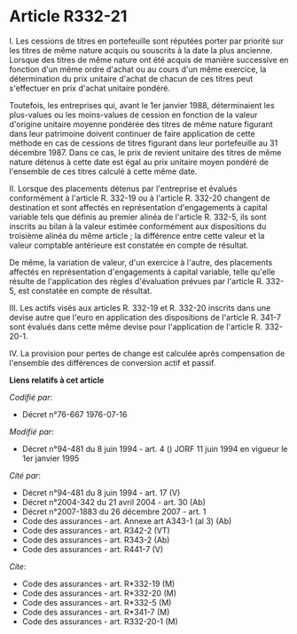 # Article R332-21

I. Les cessions de titres en portefeuille sont réputées porter par priorité sur les titres de même nature acquis ou souscrits
à la date la plus ancienne. Lorsque des titres de même nature ont été acquis de manière successive en fonction d'un même
ordre d'achat ou au cours d'un même exercice, la détermination du prix unitaire d'achat de chacun de ces titres peut
s'effectuer en prix d'achat unitaire pondéré.

Toutefois, les entreprises qui, avant le 1er janvier 1988, déterminaient les plus-values ou les moins-values de cession en
fonction de la valeur d'origine unitaire moyenne pondérée des titres de même nature figurant dans leur patrimoine doivent
continuer de faire application de cette méthode en cas de cessions de titres figurant dans leur portefeuille au 31 décembre
1987. Dans ce cas, le prix de revient unitaire des titres de même nature détenus à cette date est égal au prix unitaire moyen
pondéré de l'ensemble de ces titres calculé à cette même date.

II. Lorsque des placements détenus par l'entreprise et évalués conformément à l'article R. 332-19 ou à l'article R. 332-20
changent de destination et sont affectés en représentation d'engagements à capital variable tels que définis au premier
alinéa de l'article R. 332-5, ils sont inscrits au bilan à la valeur estimée conformément aux dispositions du troisième
alinéa du même article ; la différence entre cette valeur et la valeur comptable antérieure est constatée en compte de
résultat.

De même, la variation de valeur, d'un exercice à l'autre, des placements affectés en représentation d'engagements à capital
variable, telle qu'elle résulte de l'application des règles d'évaluation prévues par l'article R. 332-5, est constatée en
compte de résultat.

III. Les actifs visés aux articles R. 332-19 et R. 332-20 inscrits dans une devise autre que l'euro en application des
dispositions de l'article R. 341-7 sont évalués dans cette même devise pour l'application de l'article R. 332-20-1.

IV. La provision pour pertes de change est calculée après compensation de l'ensemble des différences de conversion actif et
passif.

**Liens relatifs à cet article**

_Codifié par_:

  - Décret n°76-667 1976-07-16

_Modifié par_:

  - Décret n°94-481 du 8 juin 1994 - art. 4 () JORF 11 juin 1994 en vigueur le 1er janvier 1995

_Cité par_:

  - Décret n°94-481 du 8 juin 1994 - art. 17 (V)
  - Décret n°2004-342 du 21 avril 2004 - art. 30 (Ab)
  - Décret n°2007-1883 du 26 décembre 2007 - art. 1
  - Code des assurances - art. Annexe art A343-1 (al 3) (Ab)
  - Code des assurances - art. R342-2 (VT)
  - Code des assurances - art. R343-2 (Ab)
  - Code des assurances - art. R441-7 (V)

_Cite_:

  - Code des assurances - art. R*332-19 (M)
  - Code des assurances - art. R*332-20 (M)
  - Code des assurances - art. R*332-5 (M)
  - Code des assurances - art. R*341-7 (M)
  - Code des assurances - art. R332-20-1 (M)
